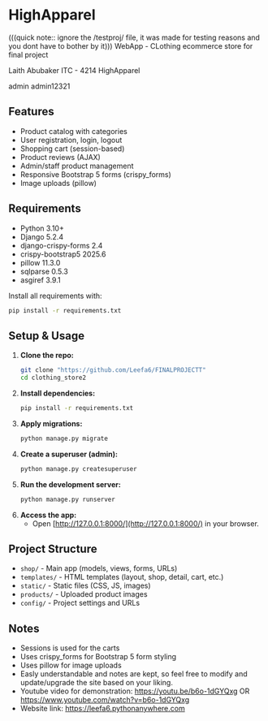 # HighApparel

(((quick note:: ignore the /testproj/ file, it was made for testing reasons and you dont have to bother by it)))
WebApp - CLothing ecommerce store for final project

Laith Abubaker
ITC - 4214
HighApparel

admin
admin12321

## Features
- Product catalog with categories
- User registration, login, logout
- Shopping cart (session-based)
- Product reviews (AJAX)
- Admin/staff product management
- Responsive Bootstrap 5 forms (crispy_forms)
- Image uploads (pillow)

## Requirements
- Python 3.10+
- Django 5.2.4
- django-crispy-forms 2.4
- crispy-bootstrap5 2025.6
- pillow 11.3.0
- sqlparse 0.5.3
- asgiref 3.9.1

Install all requirements with:
```bash
pip install -r requirements.txt
```

## Setup & Usage
1. **Clone the repo:**
   ```bash
   git clone "https://github.com/Leefa6/FINALPROJECTT"
   cd clothing_store2
   ```
2. **Install dependencies:**
   ```bash
   pip install -r requirements.txt
   ```
3. **Apply migrations:**
   ```bash
   python manage.py migrate
   ```
4. **Create a superuser (admin):**
   ```bash
   python manage.py createsuperuser
   ```
5. **Run the development server:**
   ```bash
   python manage.py runserver
   ```
6. **Access the app:**
   - Open [http://127.0.0.1:8000/](http://127.0.0.1:8000/) in your browser.

## Project Structure
- `shop/` - Main app (models, views, forms, URLs)
- `templates/` - HTML templates (layout, shop, detail, cart, etc.)
- `static/` - Static files (CSS, JS, images)
- `products/` - Uploaded product images
- `config/` - Project settings and URLs

## Notes
- Sessions is used for the carts
- Uses crispy_forms for Bootstrap 5 form styling
- Uses pillow for image uploads
- Easly understandable and notes are kept, so feel free to modify and update/upgrade the site based on your liking.
- Youtube video for demonstration: https://youtu.be/b6o-1dGYQxg OR  https://www.youtube.com/watch?v=b6o-1dGYQxg
- Website link: https://leefa6.pythonanywhere.com
